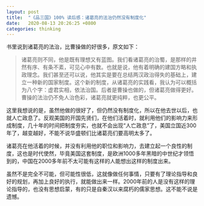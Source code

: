 ```yaml
---
layout: post
title:  "《品三国》100% 读后感：诸葛亮的法治仍然没有制度化"
date:   2020-08-13 20:26:25 +0800
categories: thinking
---
```


书里说到诸葛亮的法治，比曹操做的好很多，原文如下：

> 诸葛亮则不同，他是既有理想又有蓝图。我们看诸葛亮的治蜀，是那样的井然有序、有条不紊，可见心中有数。也就是说，他有着明确的建国方略和执政理念。我们甚至还可以说，他其实是要在总结两汉政治得失的基础上，建立一种新的国家制度。这个新的制度，从诸葛亮的实践看，我认为可以概括为八个字：虚君实相，依法治国。后者是曹操也做的，但诸葛亮做得更好。曹操的法治仍不免人治色彩，诸葛亮就更纯粹，也更公平。

这里我想说的是，虽然他做的很好了，但仍然没有制度化，所以在他去世以后，也就人亡政息了。反观美国的开国先贤们，在他们活着时，就利用他们的影响力来形成制度，几十年的时间把制度夯实，也就不会出现“人亡政息”了，美国立国近300年了，越变越好，不能不说华盛顿们比诸葛亮们要高明太多了。

诸葛亮在他活着的时候，并没有利用他的职位和影响力，去建立起一个良性的制度，这也是时代使然，毕竟美国这套制度，是欧洲1000多年黑暗的中世纪才领悟到的，中国在2000多年前不太可能有这样的人能想出这样的制度出来。

虽然不是完全不可能，但可能性很低，这就像做任何事情，只要有了理论指导和良好的规划，再加上良好的执行，就能做出来一样。2000年前的人是没有这样的理论指导的，也没有思想启蒙，有的只是自秦汉以来腐朽的儒家思想。这不能不说是遗憾。
